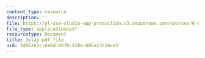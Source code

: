 ```yaml
---
content_type: resource
description: ''
file: https://ol-ocw-studio-app-production.s3.amazonaws.com/courses/6-033-computer-system-engineering-spring-2018/34962e3c6a8d0b7b210a685ec3c16ce2_r2_-2KW76ec.pdf
file_type: application/pdf
resourcetype: Document
title: 3play pdf file
uid: 34962e3c-6a8d-0b7b-210a-685ec3c16ce2
---
```

